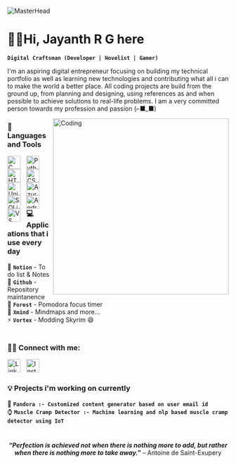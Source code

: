 ![MasterHead](https://images.hdqwalls.com/download/eat-sleep-code-repeat-er-1600x900.jpg)
# 🏂🏻Hi, Jayanth R G here
**`Digital Craftsman (Developer | Novelist | Gamer)`**

<p align="left">
I'm an aspiring digital entrepreneur focusing on building my technical portfolio as well as learning new technologies and contributing what all i can to make the world a better place. All coding projects are build from the ground up, from planning and designing, using references as and when possible to achieve solutions to real-life problems. I am a very committed person towards my profession and passion (⌐■_■)
</p>

<p>
    <img align="right" alt="Coding" width="400" src="https://steamuserimages-a.akamaihd.net/ugc/1631947648964785474/81CBA15178466DD47195A239232202E78987B714/?imw=637&imh=358&ima=fit&impolicy=Letterbox&imcolor=%23000000&letterbox=true">
</p>


### 🧰 Languages and Tools

<a href="https://www.youtube.com/watch?v=87SH2Cn0s9A">
    <img align="left" alt="C" width="30px" style="padding-right:10px;" src="https://cdn.jsdelivr.net/gh/devicons/devicon/icons/c/c-original.svg"/></a>
<a href="https://www.youtube.com/watch?v=_uQrJ0TkZlc&t=1s">
    <img align="left" alt="Python" width="30px" style="padding-right:10px;" src="https://cdn.jsdelivr.net/gh/devicons/devicon/icons/python/python-original.svg"/></a>
<a href="https://www.youtube.com/watch?v=kUMe1FH4CHE">
    <img align="left" alt="HTML" width="30px" style="padding-right:10px;" src="https://cdn.jsdelivr.net/gh/devicons/devicon/icons/html5/html5-original.svg"/></a>
<a href="https://www.youtube.com/watch?v=OXGznpKZ_sA">
    <img align="left" alt="CSS" width="30px" style="padding-right:10px;" src="https://cdn.jsdelivr.net/gh/devicons/devicon/icons/css3/css3-original.svg"/></a>
<a href="https://www.youtube.com/watch?v=8c1BL5b47kg">
    <img align="left" alt="Unix" width="30px" style="padding-right:10px;" src="https://cdn.jsdelivr.net/gh/devicons/devicon/icons/unix/unix-original.svg"/></a>
<a href="https://learn.microsoft.com/en-in/training/paths/az-900-describe-cloud-concepts/">
    <img align="left" alt="Azure" width="30px" style="padding-right:10px;" src="https://cdn.jsdelivr.net/gh/devicons/devicon/icons/azure/azure-original.svg"/></a>
<a href="https://www.youtube.com/watch?v=byHcYRpMgI4">
    <img align="left" alt="SQLite" width="30px" style="padding-right:10px;" src="https://cdn.jsdelivr.net/gh/devicons/devicon/icons/sqlite/sqlite-original.svg"/></a>
<a href="https://developer.android.com/courses/android-basics-compose/course"> 
    <img align="left" alt="Android Studio" width="30px" style="padding-right:10px;" src="https://cdn.jsdelivr.net/gh/devicons/devicon/icons/androidstudio/androidstudio-original.svg"/></a>
<a href="https://code.visualstudio.com/docs/introvideos/basics">
    <img align="left" alt="VS Code" width="30px" style="padding-right:10px;" src="https://cdn.jsdelivr.net/gh/devicons/devicon/icons/vscode/vscode-original.svg"/></a><br>
<br>

#
### 💻 Applications that i use every day

🔭  **`Notion`**    -  To do list & Notes <br>
🤔  **`Github`**    -  Repository maintanence <br>
🌱  **`Forest`**    -  Pomodora focus timer <br>
💬  **`Xmind`**     -  Mindmaps and more... <br>
⚡  **`Vortex`**    -  Modding Skyrim 😄 <br>

#
### 🐱‍👤 Connect with me:

<a href="https://www.linkedin.com/in/jayanth-rg-350a76179/">
    <img align="left" alt="Linkedin" width="30px" style="padding-right:10px;" src="https://cdn.jsdelivr.net/gh/devicons/devicon/icons/linkedin/linkedin-original.svg"/></a>
<a href="https://www.instagram.com/jayanth_r_g/">
    <img align="left" alt="Instagram" width="30px" style="padding-right:10px;" src="https://cdn-icons-png.flaticon.com/512/174/174855.png"/></a>
<br>

#
### 💡 Projects i'm working on currently

🥽 **`Pandora :- Customized content generator based on user email id`**<br>
⌚ **`Muscle Cramp Detector :- Machine learning and nlp based muscle cramp detector using IoT`** 

#
<p align="center"><i><b>“Perfection is achieved not when there is nothing more to add, but rather when there is nothing more to take away.”</i></b> – Antoine de Saint-Exupery</p>

